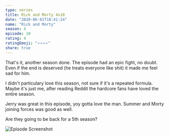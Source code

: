 ```yaml
--- 
type: series 
title: Rick and Morty 4x10 
date: "2020-06-01T10:41:24" 
name: "Rick and Morty" 
season: 4 
episode: 10 
rating: 4 
ratingEmoji: "⭐️⭐️⭐️⭐️" 
share: true 
---
```


That's it, another season done. The episode had an epic fight, no doubt. Even if the end is deserved (he treats everyone like shit) it made me feel sad for him.

I didn't particulary love this season, not sure if it's a repeated formula. Maybe it's just me, after reading Reddit the hardcore fans have loved the entire season. 

Jerry was great in this episode, yoy gotta love the man. Summer and Morty joining forces was good as well. 

Are they going to be back for a 5th season?

![Episode Screenshot](https://cldup.com/Y3HDKn3nnq.png)
